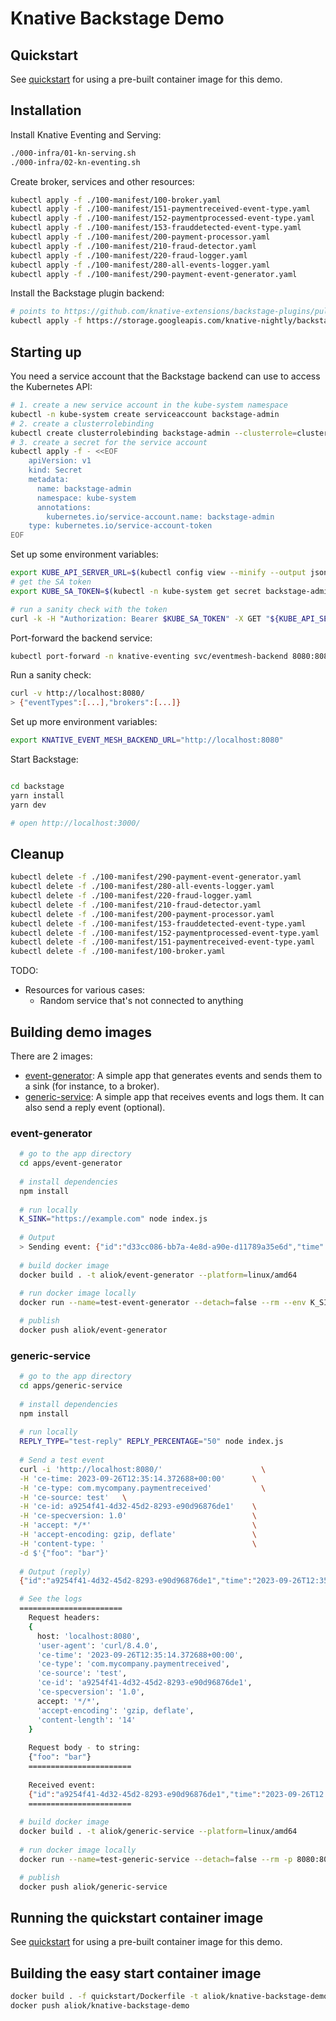 # Knative Backstage Demo

## Quickstart

See [quickstart](quickstart) for using a pre-built container image for this demo.

## Installation

Install Knative Eventing and Serving:

```bash
./000-infra/01-kn-serving.sh
./000-infra/02-kn-eventing.sh
```

Create broker, services and other resources:

```bash
kubectl apply -f ./100-manifest/100-broker.yaml
kubectl apply -f ./100-manifest/151-paymentreceived-event-type.yaml
kubectl apply -f ./100-manifest/152-paymentprocessed-event-type.yaml
kubectl apply -f ./100-manifest/153-frauddetected-event-type.yaml
kubectl apply -f ./100-manifest/200-payment-processor.yaml
kubectl apply -f ./100-manifest/210-fraud-detector.yaml
kubectl apply -f ./100-manifest/220-fraud-logger.yaml
kubectl apply -f ./100-manifest/280-all-events-logger.yaml
kubectl apply -f ./100-manifest/290-payment-event-generator.yaml
```

Install the Backstage plugin backend:

```bash
# points to https://github.com/knative-extensions/backstage-plugins/pull/24
kubectl apply -f https://storage.googleapis.com/knative-nightly/backstage-plugins/previous/v20240208-408beed/eventmesh.yaml
```

## Starting up

You need a service account that the Backstage backend can use to access the Kubernetes API:
```bash
# 1. create a new service account in the kube-system namespace
kubectl -n kube-system create serviceaccount backstage-admin
# 2. create a clusterrolebinding
kubectl create clusterrolebinding backstage-admin --clusterrole=cluster-admin --serviceaccount=kube-system:backstage-admin
# 3. create a secret for the service account
kubectl apply -f - <<EOF
    apiVersion: v1
    kind: Secret
    metadata:
      name: backstage-admin
      namespace: kube-system
      annotations:
        kubernetes.io/service-account.name: backstage-admin
    type: kubernetes.io/service-account-token
EOF
```

Set up some environment variables:
```bash
export KUBE_API_SERVER_URL=$(kubectl config view --minify --output jsonpath="{.clusters[*].cluster.server}") # e.g. "https://192.168.2.151:16443"
# get the SA token
export KUBE_SA_TOKEN=$(kubectl -n kube-system get secret backstage-admin -o jsonpath='{.data.token}' | base64 --decode)

# run a sanity check with the token
curl -k -H "Authorization: Bearer $KUBE_SA_TOKEN" -X GET "${KUBE_API_SERVER_URL}/api/v1/nodes" | json_pp
```

Port-forward the backend service:
```bash
kubectl port-forward -n knative-eventing svc/eventmesh-backend 8080:8080
```

Run a sanity check:
```bash
curl -v http://localhost:8080/
> {"eventTypes":[...],"brokers":[...]}
```

Set up more environment variables:
```bash
export KNATIVE_EVENT_MESH_BACKEND_URL="http://localhost:8080"
```

Start Backstage:
```bash

cd backstage
yarn install
yarn dev

# open http://localhost:3000/
```


## Cleanup

```bash
kubectl delete -f ./100-manifest/290-payment-event-generator.yaml
kubectl delete -f ./100-manifest/280-all-events-logger.yaml
kubectl delete -f ./100-manifest/220-fraud-logger.yaml
kubectl delete -f ./100-manifest/210-fraud-detector.yaml
kubectl delete -f ./100-manifest/200-payment-processor.yaml
kubectl delete -f ./100-manifest/153-frauddetected-event-type.yaml
kubectl delete -f ./100-manifest/152-paymentprocessed-event-type.yaml
kubectl delete -f ./100-manifest/151-paymentreceived-event-type.yaml
kubectl delete -f ./100-manifest/100-broker.yaml
```

TODO:
- Resources for various cases:
  -  Random service that's not connected to anything

## Building demo images

There are 2 images:

- [event-generator](apps/event-generator): A simple app that generates events and sends them to a sink (for instance, to a broker).
- [generic-service](apps/generic-service): A simple app that receives events and logs them. It can also send a reply event (optional).

### event-generator

```bash
  # go to the app directory
  cd apps/event-generator
  
  # install dependencies
  npm install
  
  # run locally
  K_SINK="https://example.com" node index.js
  
  # Output
  > Sending event: {"id":"d33cc086-bb7a-4e8d-a90e-d11789a35e6d","time":"2024-02-02T10:49:08.053Z","type":"com.example.event","source":"event-generator","specversion":"1.0","data":{"message":"Hello 1"}} to https://example.com
  
  # build docker image
  docker build . -t aliok/event-generator --platform=linux/amd64
  
  # run docker image locally
  docker run --name=test-event-generator --detach=false --rm --env K_SINK="https://example.com" aliok/event-generator:latest

  # publish
  docker push aliok/event-generator
```

### generic-service

```bash
  # go to the app directory
  cd apps/generic-service
  
  # install dependencies
  npm install
  
  # run locally
  REPLY_TYPE="test-reply" REPLY_PERCENTAGE="50" node index.js
  
  # Send a test event
  curl -i 'http://localhost:8080/'                      \
  -H 'ce-time: 2023-09-26T12:35:14.372688+00:00'      \
  -H 'ce-type: com.mycompany.paymentreceived'           \
  -H 'ce-source: test'   \
  -H 'ce-id: a9254f41-4d32-45d2-8293-e90d96876de1'    \
  -H 'ce-specversion: 1.0'                            \
  -H 'accept: */*'                                    \
  -H 'accept-encoding: gzip, deflate'                 \
  -H 'content-type: '                                 \
  -d $'{"foo": "bar"}'
  
  # Output (reply)
  {"id":"a9254f41-4d32-45d2-8293-e90d96876de1","time":"2023-09-26T12:35:14.372Z","type":"com.mycompany.paymentreceived","source":"test","specversion":"1.0","data_base64":"eyJmb28iOiAiYmFyIn0=","data":{"type":"Buffer","data":[123,34,102,111,111,34,58,32,34,98,97,114,34,125]}} 

  # See the logs
  =======================
    Request headers:
    {
      host: 'localhost:8080',
      'user-agent': 'curl/8.4.0',
      'ce-time': '2023-09-26T12:35:14.372688+00:00',
      'ce-type': 'com.mycompany.paymentreceived',
      'ce-source': 'test',
      'ce-id': 'a9254f41-4d32-45d2-8293-e90d96876de1',
      'ce-specversion': '1.0',
      accept: '*/*',
      'accept-encoding': 'gzip, deflate',
      'content-length': '14'
    }
    
    Request body - to string:
    {"foo": "bar"}
    =======================
    
    Received event:
    {"id":"a9254f41-4d32-45d2-8293-e90d96876de1","time":"2023-09-26T12:35:14.372Z","type":"com.mycompany.paymentreceived","source":"test","specversion":"1.0","data_base64":"eyJmb28iOiAiYmFyIn0="}
    =======================
  
  # build docker image
  docker build . -t aliok/generic-service --platform=linux/amd64
  
  # run docker image locally
  docker run --name=test-generic-service --detach=false --rm -p 8080:8080 -e REPLY_TYPE="test-reply" aliok/generic-service:latest

  # publish
  docker push aliok/generic-service
```

## Running the quickstart container image

See [quickstart](quickstart) for using a pre-built container image for this demo.

## Building the easy start container image

```bash
docker build . -f quickstart/Dockerfile -t aliok/knative-backstage-demo --platform=linux/amd64 --progress=plain
docker push aliok/knative-backstage-demo
```
